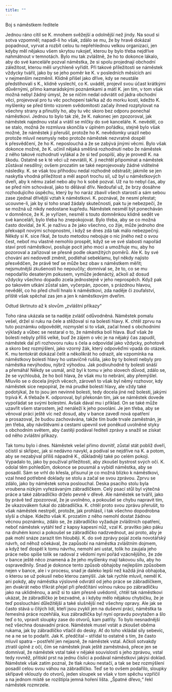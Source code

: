 ```yaml
---
title: ""
---
```


Boj s náměstkem ředitele

Jednou ráno cítil se K. mnohem svěžejší a odolnější než jindy.
Na soud si sotva vzpomněl; napadl-li ho však, zdálo se mu, že by hravě dokázal popadnout, vyrvat a rozbít celou tu nepřehlednou velkou organizaci, jen kdyby měl nějakou všem skrytou rukojeť, kterou by bylo třeba nejdříve nahmátnout v temnotách.
Bylo mu tak zvláštně, že ho to dokonce lákalo, aby do své kanceláře pozval náměstka, že si spolu projednají obchodní záležitost, kterou měli urychleně vyřídit.
Při takové příležitosti se náměstek vždycky tvářil, jako by se jeho poměr ke K. v posledních měsících ani v nejmenším nezměnil.
Klidně přišel jako dříve, kdy se neustále předstihovali s K., klidně vyslechl, co K. uváděl, projevil svou účast krátkými důvěrnými, přímo kamarádskými poznámkami a mátl K. jen tím, v tom však možná nebyl žádný úmysl, že se ničím nedal odvrátit od jádra obchodní věci, projevoval pro tu věc pochopení takřka až do morku kostí, kdežto K. myšlenky se před tímto vzorem svědomitosti začaly ihned rozptylovat na všechny strany a přinutily ho, aby tu věc skoro bez odporu ponechal náměstkovi.
Jednou to bylo tak zlé, že K. nakonec jen zpozoroval, jak náměstek najednou vstal a vrátil se mlčky do své kanceláře.
K. nevěděl, co se stalo, možná že rozmluva skončila v úplném pořádku, stejně bylo však možné, že náměstek ji přerušil, protože ho K. nevědomky urazil nebo protože mluvil nesmysly nebo protože náměstek nezvratně dospěl k přesvědčení, že ho K. neposlouchá a že se zabývá jinými věcmi.
Bylo však dokonce možné, že K. učinil nějaká směšná rozhodnutí nebo že náměstek z něho takové rozhodnutí vylákal a že si teď pospíší, aby je provedl K. na škodu. Ostatně se k té věci už nevrátili, K. ji nechtěl připomínat a náměstek zůstával nesdílný; ovšem prozatím se také neprojevovaly žádné viditelné následky.
K. se však tou příhodou nedal rozhodně odstrašit; jakmile se jen naskytla vhodná příležitost a měl aspoň trochu sil, už byl u náměstkových dveří, aby k němu zašel nebo aby ho k sobě pozval.
Už na to nebyl čas, aby se před ním schovával, jako to dělával dřív.
Nedoufal už, že brzy dosáhne rozhodujícího úspěchu, který by ho naráz zbavil všech starostí a sám sebou zase zjednal dřívější vztah k náměstkovi.
K. poznával, že nesmí přestat; ucouvne-li, jak by si toho snad žádaly skutečnosti, pak tu je nebezpečí, že se možná už nikdy nedostane kupředu.
Náměstek nesměl být ponecháván v domněnce, že K. je vyřízen, nesměl s touto domněnkou klidně sedět ve své kanceláři, bylo třeba ho znepokojovat.
Bylo třeba, aby se co možná často dovídal, že K. je naživu a že jako všechno, co žije, může jednoho dne překvapit novými schopnostmi, i když se dnes zdá tak málo nebezpečný.
Někdy si K. sice říkal, že touto metodou nebojuje o nic jiného než o svou čest, neboť mu vlastně nemohlo prospět, když se ve své slabosti napořád staví proti náměstkovi, posiluje pocit jeho moci a umožňuje mu, aby ho pozoroval a zařizoval se přesně podle okamžitých poměrů.
Ale K. by své chování ani nedovedl změnit, podléhal sebeklamu, byl někdy najisto přesvědčen, že právě teď se může bez obav s náměstkem měřit; nejsmutnější zkušenosti ho nepoučily; domníval se, že to, co se mu nepodařilo desaterým pokusem, vymůže jedenáctý, ačkoli až dosud vždycky všechno dopadlo zcela jednostejně v jeho neprospěch.
Když pak po takovém utkání zůstal sám, vyčerpán, zpocen, s prázdnou hlavou, nevěděl, co ho před chvílí hnalo k náměstkovi, zda naděje či zoufalství, příště však spěchal zas jen a jen k náměstkovým dveřím.

Odtud škrtnuto až k slovům „zvláštní příkazy“

Toho rána ukázala se ta naděje zvlášť odůvodněná.
Náměstek pomalu vešel, držel si ruku na čele a stěžoval si na bolesti hlavy.
K. chtěl zprvu na tuto poznámku odpovědět, rozmyslel si to však, začal hned s obchodními výklady a vůbec se nestaral o to, že náměstka bolí hlava.
Buď však že bolesti nebyly příliš velké, buď že zájem o věc je na nějaký čas zapudil, náměstek dal při rozhovoru ruku s čela a odpovídal jako vždycky, pohotově a skoro bez rozmýšlení, jako vzorný žák, který odpověďmi vpadá do otázek.
K. mu tentokrát dokázal čelit a několikrát ho odrazit, ale vzpomínka na náměstkovy bolesti hlavy ho ustavičně rušila, jako by ty bolestí nebyly pro náměstka nevýhodou, nýbrž výhodou.
Jak podivuhodně ty bolesti snáší a přemáhá! Někdy se usmál, aniž byl k tomu v jeho slovech důvod, zdálo se, že se vychloubá, že ho bolí hlava, že však mu to nebrání, aby přemýšlel.
Mluvilo se o docela jiných věcech, zároveň to však byl němý rozhovor, kdy náměstek sice nepopíral, že má prudké bolestí hlavy, ale vždy také podotýkal, že to jsou jen nevinné bolesti, tedy docela jiné než bolesti, jakými trpívá K. A třebaže K. odporoval, byl překonán tím, jak se náměstek dovede vypořádat se svými bolestmi.
Avšak dával mu i příklad.
On se také může uzavřít všem starostem, jež nenáleží k jeho povolání.
Je jen třeba, aby se věnoval práci ještě víc než dosud, aby v bance zavedl nová opatření a prosazoval, že budou zachovávána, takže tím bude trvale zaměstnán, je jen třeba, aby návštěvami a cestami upevnil své poněkud uvolněné styky s obchodním světem, aby častěji podával řediteli zprávy a snažil se získat od něho zvláštní příkazy.

Tak tomu bylo i dnes.
Náměstek vešel přímo dovnitř, zůstal stát poblíž dveří, očistil si skřipec, jak si nedávno navykl, a podíval se nejdříve na K. a potom, aby se nezabýval příliš nápadně K., důkladněji také po celém pokoji.
Vypadalo to, jako by používal příležitosti, aby zkoušel bystrost svých očí.
K. odolal těm pohledům, dokonce se pousmál a vybídl náměstka, aby se posadil.
Sám se vrhl do křesla, přisunul je co možná blízko k náměstkovi, vzal hned potřebné doklady se stolu a začal se svou zprávou.
Zprvu se zdálo, jako by náměstek sotva poslouchal.
Deska psacího stolu byla vroubena nízkým vyřezávaným zábradlíčkem.
Celý psací stůl byl výtečná práce a také zábradlíčko drželo pevně v dřevě.
Ale náměstek se tvářil, jako by právě teď zpozoroval, že je uvolněno, a pokoušel se chybu napravit tím, že ukazovákem ťukal do zábradlíčka.
K. chtěl proto svou zprávu přerušit, to však náměstek nestrpěl, protože, jak prohlásil, i tak všechno dopodrobna slyší a chápe.
Kdežto však K. prozatím z něho nemohl dostat žádnou věcnou poznámku, zdálo se, že zábradlíčko vyžaduje zvláštních opatření, neboť náměstek vy­táhl teď z kapsy kapesní nůž, vzal K. pravítko jako páku na druhém konci a pokoušel se zábradlíčko nadzvednout, asi proto, aby je pak mohl snáze zarazit tím hlouběji.
K. do své zprávy pojal zcela novotářský návrh, od něhož očekával, že zapůsobí na náměstka zvláštním dojmem, a když teď dospěl k tomu návrhu, nemohl ani ustat, tolik ho zaujala jeho práce nebo spíše tolik se radoval z vědomí nyní pořád vzácnějšího, že zde v bance ještě něco znamená a že jeho myšlenky mají takovou sílu, aby ho ospravedlnily.
Snad je dokonce tento způsob obhajoby nejlepším způsobem nejen v bance, ale i v procesu, snad je daleko lepší než každá jiná obhajoba, o kterou se už pokusil nebo kterou zamýšlí.
Jak tak rychle mluvil, neměl K. ani pokdy, aby náměstka výslovně odvrátil od jeho práce se zábradlíčkem, jen dvakrát nebo třikrát přejel při předčítání volnou rukou po zábradlíčku jako na uklidněnou, a aniž si to sám přesně uvědomil, chtěl tak náměstkovi ukázat, že zábradlíčko je bezvadné, a i kdyby mělo nějakou chybičku, že je teď poslouchání důležitější a také slušnější než všechny opravy.
Ale jak se často stává u čilých lidí, kteří jsou zvyklí jen na duševní práci, náměstka ta řemeslná práce rozehřála, kus zábradlíčka byl nyní opravdu povytažen a šlo teď o to, vpravit sloupky zase do otvorů, kam patřily.
To bylo nesnadnější než všechna dosavadní práce.
Náměstek musel vstát a zkoušet oběma rukama, jak by zábradlíčko vtlačil do desky.
Ať do toho vkládal síly sebevíc, ne a ne se to podařit.
Jak K. předčítal – střídal to ostatně s tím, že často mluvil spatra – postřehl jen nejasně, že náměstek vstal.
Ačkoli sotvakdy ztratil úplně z očí, čím se náměstek jinak ještě zaměstnává, přece jen se domníval, že náměstek vstal také v nějaké souvislosti s jeho zprávou, vstal tedy rovněž, přitiskl prst na jednu číslici a podával náměstkovi jakýsi doklad.
Náměstek však zatím poznal, že tlak rukou nestačí, a tak se bez rozmýšlení posadil celou svou váhou na zábradlíčko.
Teď se to ovšem podařilo, sloupky skřípavě vklouzly do otvorů, jeden sloupek se však v tom spěchu vzpříčil a na jednom místě se rozštípla jemná hoření lišta.
„Špatné dřevo,“
řekl náměstek rozmrzele.